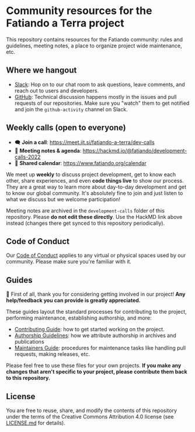 # Community resources for the Fatiando a Terra project

This repository contains resources for the Fatiando community: rules and
guidelines, meeting notes, a place to organize project wide maintenance, etc.

## Where we hangout 

* [Slack](https://fatiando.org/slack/): Hop on to our chat room to ask questions, 
  leave comments, and reach out to users and developers.
* [GitHub](https://github.com/fatiando): Technical discussion happens mostly in
  the issues and pull requests of our repositories. Make sure you "watch" them
  to get notified and join the `github-activity` channel on Slack.

## Weekly calls (open to everyone)

* 🗨️ **Join a call**: https://meet.jit.si/fatiando-a-terra/dev-calls 
* 📜 **Meeting notes & agenda**: https://hackmd.io/@fatiando/development-calls-2022 
* 📅 **Shared calendar**: https://www.fatiando.org/calendar

We meet up **weekly** to discuss project development, get to know each other,
share experiences, and even **code things live** to show our process.
They are a great way to learn more about day-to-day development and get to 
know our global community.
It's absolutely fine to join and just listen to what we discuss
but we welcome participation!

Meeting notes are archived in the `development-calls` folder of this repository.
Please **do not edit these directly**. Use the HackMD link above instead 
(changes there get synced to this repository periodically).

## Code of Conduct

Our [Code of Conduct](CODE_OF_CONDUCT.md) applies to any virtual or physical
spaces used by our community.
Please make sure you're familiar with it.

## Guides

:tada: First of all, thank you for considering getting involved in our project!
**Any help/feedback you can provide is greatly appreciated.**

These guides layout the standard processes for contributing to the project,
performing maintenance, establishing authorship, and more:

* [Contributing Guide](CONTRIBUTING.md): how to get started working on the
  project.
* [Authorship Guidelines](AUTHORSHIP.md): how we attribute authorship in
  archives and publications
* [Maintainers Guide](MAINTENANCE.md): procedures for maintenance tasks like
  handling pull requests, making releases, etc.

Please feel free to use these files for your own projects.
**If you make any changes that aren't specific to your project,
please contribute them back to this repository.**

## License

You are free to reuse, share, and modify the contents of this repository under
the terms of the Creative Commons Attribution 4.0 license (see
[LICENSE.md](LICENSE.md) for details).
